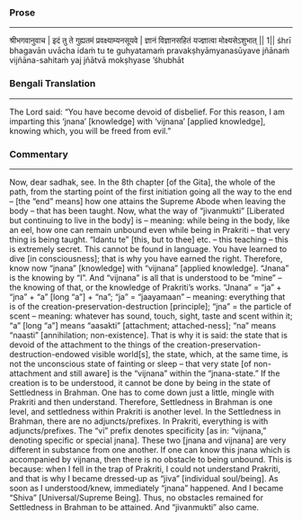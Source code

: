 ### Prose 
 --- 
श्रीभगवानुवाच |
इदं तु ते गुह्यतमं प्रवक्ष्याम्यनसूयवे |
ज्ञानं विज्ञानसहितं यज्ज्ञात्वा मोक्ष्यसेऽशुभात् || 1||
śhrī bhagavān uvācha
idaṁ tu te guhyatamaṁ pravakṣhyāmyanasūyave
jñānaṁ vijñāna-sahitaṁ yaj jñātvā mokṣhyase ’śhubhāt

### Bengali Translation 
 --- 
The Lord said: “You have become devoid of disbelief. For this reason, I am imparting this ‘jnana’ [knowledge] with ‘vijnana’ [applied knowledge], knowing which, you will be freed from evil.”

### Commentary 
 --- 
Now, dear sadhak, see. In the 8th chapter [of the Gita], the whole of the path, from the starting point of the first initiation going all the way to the end – [the “end” means] how one attains the Supreme Abode when leaving the body – that has been taught. Now, what the way of “jivanmukti” [Liberated but continuing to live in the body] is – meaning: while being in the body, like an eel, how one can remain unbound even while being in Prakriti – that very thing is being taught. “Idantu te” [this, but to thee] etc. – this teaching – this is extremely secret. This cannot be found in language. You have learned to dive [in consciousness]; that is why you have earned the right. Therefore, know now “jnana” [knowledge] with “vijnana” [applied knowledge]. “Jnana” is the knowing by “I”. And “vijnana” is all that is understood to be “mine” – the knowing of that, or the knowledge of Prakriti’s works. “Jnana” = “ja” + “jna” + “a” [long “a”] + “na”; “ja” = “jaayamaan” – meaning: everything that is of the creation-preservation-destruction [principle]; “jna” = the particle of scent – meaning: whatever has sound, touch, sight, taste and scent within it; “a” [long “a”] means “aasakti” [attachment; attached-ness]; “na” means “naasti” [annihilation; non-existence]. That is why it is said: the state that is devoid of the attachment to the things of the creation-preservation-destruction-endowed visible world[s], the state, which, at the same time, is not the unconscious state of fainting or sleep – that very state [of non-attachment and still aware] is the “vijnana” within the “jnana-state.” If the creation is to be understood, it cannot be done by being in the state of Settledness in Brahman. One has to come down just a little, mingle with Prakriti and then understand. Therefore, Settledness in Brahman is one level, and settledness within Prakriti is another level. In the Settledness in Brahman, there are no adjuncts/prefixes. In Prakriti, everything is with adjuncts/prefixes. The “vi” prefix denotes specificity [as in: “vijnana,” denoting specific or special jnana]. These two [jnana and vijnana] are very different in substance from one another. If one can know this jnana which is accompanied by vijnana, then there is no obstacle to being unbound. This is because: when I fell in the trap of Prakriti, I could not understand Prakriti, and that is why I became dressed-up as “jiva” [individual soul/being]. As soon as I understood/knew, immediately “jnana” happened. And I became “Shiva” [Universal/Supreme Being]. Thus, no obstacles remained for Settledness in Brahman to be attained. And “jivanmukti” also came.